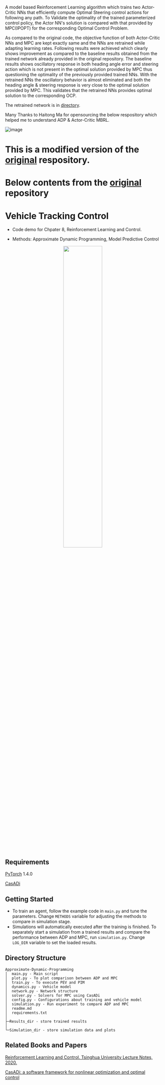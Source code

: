 A model based Reinforcement Learning algorithm which trains two Actor-Critic NNs that efficiently compute Optimal Steering control actions for following any path. To Validate the optimality of the trained parameterized control policy, the Actor NN's solution is compared with that provided by MPC(IPOPT) for the corresponding Optimal Control Problem.

As compared to the original code, the objective function of both Actor-Critic NNs and MPC are kept exactly same and the NNs are retrained while adapting learning rates.
Following results were achieved which clearly shows improvement as compared to the baseline results obtained from the trained network already provided in the original repository. The baseline results shows oscillatory response in both heading angle error and steering action which is not present in the optimal solution provided by MPC thus questioning the optimality of the previously provided trained NNs. With the retrained NNs the oscillatory behavior is almost eliminated and both the heading angle & steering response is very close to the optimal solution provided by MPC. This validates that the retrained NNs provides optimal solution to the corresponding OCP.

The retrained network is in [directory](https://github.com/saxenam06/Approximate-Dynamic-Programming/tree/demo/retrained_network/2021-12-27-13-49-10000).

Many Thanks to Haitong Ma for opensourcing the below respository which helped me to understand ADP & Actor-Critic MBRL.

![image](https://user-images.githubusercontent.com/83720464/147490157-2f2064dd-e846-486f-9294-09302c55e1ea.png)



# This is a modified version of the  [original](https://github.com/mahaitongdae/Approximate-Dynamic-Programming) respository. 

# Below contents from the  [original](https://github.com/mahaitongdae/Approximate-Dynamic-Programming) repository

# Vehicle Tracking Control

- Code demo for Chpater 8, Reinforcement Learning and Control.

- Methods: Approximate Dynamic Programming, Model Predictive Control

<div align=center>
<img src="utils/road.png" width = 50%/>
</div>

## Requirements

[PyTorch](https://pytorch.org/get-started/previous-versions/)  1.4.0

[CasADi](https://web.casadi.org/get/)


## Getting Started

- To train an agent, follow the example code in `main.py` and tune the parameters. Change `METHODS` variable for adjusting the methods to compare in simulation stage.
- Simulations will automatically executed after the training is finished. To separately start a simulation from a trained results and compare the performance between ADP and MPC, run `simulation.py`. Change `LOG_DIR` variable to set the loaded results.

## Directory Structure

```
Approximate-Dynamic-Programming
│  main.py - Main script
│  plot.py - To plot comparison between ADP and MPC
│  train.py - To execute PEV and PIM
│  dynamics.py - Vehicle model
│  network.py - Network structure
│  solver.py - Solvers for MPC using CasADi
│  config.py - Configurations about training and vehicle model
│  simulation.py - Run experiment to compare ADP and MPC
│  readme.md
│  requirements.txt
│
├─Results_dir - store trained results
│     
└─Simulation_dir - store simulation data and plots

```
## Related Books and Papers
[Reinforcement Learning and Control. Tsinghua University
Lecture Notes, 2020.](http://www.idlab-tsinghua.com/thulab/labweb/publications.html?typeId=3&_types)

[CasADi: a software framework for nonlinear optimization and optimal control](https://link.springer.com/article/10.1007/s12532-018-0139-4)



